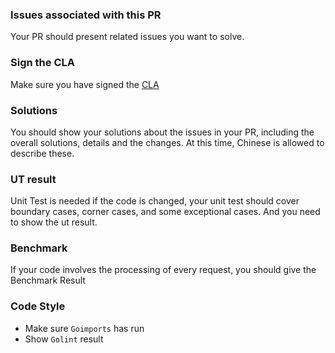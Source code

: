 ### Issues associated with this PR

Your PR should present related issues you want to solve.

### Sign the CLA
Make sure you have signed the [CLA](https://www.clahub.com/agreements/alipay/sofa-mosn)

### Solutions
You should show your solutions about the issues in your PR, including the overall solutions, 
details and the changes. At this time, Chinese is allowed to describe these.

### UT result
Unit Test is needed if the code is changed, your unit test should cover boundary cases, corner cases, and some exceptional cases.
And you need to show the ut result.

### Benchmark
If your code involves the processing of every request, you should give the Benchmark Result

### Code Style
+ Make sure `Goimports` has run
+ Show `Golint` result
